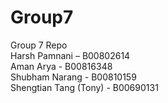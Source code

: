 # Group7 <br/>
Group 7 Repo <br/>
Harsh Pamnani – B00802614 <br/>
Aman Arya - B00816348 <br/>
Shubham Narang - B00810159 <br/>
Shengtian Tang (Tony) - B00690131 <br/> 